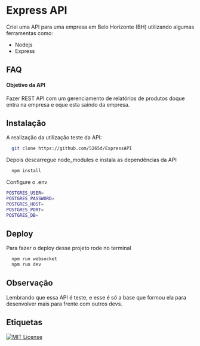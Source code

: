 
# Express API   

Criei uma API para uma empresa em Belo Horizonte (BH) utilizando algumas ferramentas como:

- Nodejs
- Express



## FAQ

#### Objetivo da API

Fazer REST API com um gerenciamento de relatórios de produtos doque entra na empresa e oque esta saindo da empresa.


## Instalação

A realização da utilização teste da API:

```bash
  git clone https://github.com/5265d/ExpressAPI
```

Depois descarregue node_modules e instala as dependências da API

```bash
  npm install
```

Configure o .env

```bash
POSTGRES_USER=        
POSTGRES_PASSWORD=       
POSTGRES_HOST=     
POSTGRES_PORT=            
POSTGRES_DB=   
```


## Deploy

Para fazer o deploy desse projeto rode no terminal

```bash
  npm run websocket
  npm run dev
```


## Observação   

Lembrando que essa API é teste, e esse é só a base que formou ela para desenvolver mais para frente com outros devs.
## Etiquetas

[![MIT License](https://img.shields.io/badge/License-MIT-green.svg)](https://choosealicense.com/licenses/mit/)
